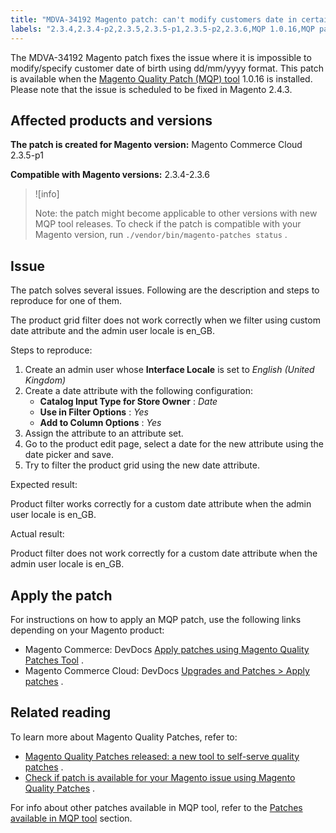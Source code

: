 ```yaml
---
title: "MDVA-34192 Magento patch: can't modify customers date in certain format"
labels: "2.3.4,2.3.4-p2,2.3.5,2.3.5-p1,2.3.5-p2,2.3.6,MQP 1.0.16,MQP patches,Magento Commerce,Magento Commerce Cloud,Magento Quality Patches,date of birth,support tools"
---
```


The MDVA-34192 Magento patch fixes the issue where it is impossible to modify/specify customer date of birth using dd/mm/yyyy format. This patch is available when the [Magento Quality Patch (MQP) tool](https://support.magento.com/hc/en-us/articles/360047139492) 1.0.16 is installed. Please note that the issue is scheduled to be fixed in Magento 2.4.3.

## Affected products and versions

 **The patch is created for Magento version:** Magento Commerce Cloud 2.3.5-p1

 **Compatible with Magento versions:** 2.3.4-2.3.6

>![info]
>
>Note: the patch might become applicable to other versions with new MQP tool releases. To check if the patch is compatible with your Magento version, run `./vendor/bin/magento-patches status` .

## Issue

The patch solves several issues. Following are the description and steps to reproduce for one of them.

The product grid filter does not work correctly when we filter using custom date attribute and the admin user locale is en\_GB.

 <span class="wysiwyg-underline">Steps to reproduce:</span> 

1. Create an admin user whose **Interface Locale** is set to *English (United Kingdom)* 
1. Create a date attribute with the following configuration:
    * **Catalog Input Type for Store Owner** : *Date* 
    * **Use in Filter Options** : *Yes* 
    * **Add to Column Options** : *Yes* 
1. Assign the attribute to an attribute set.
1. Go to the product edit page, select a date for the new attribute using the date picker and save.
1. Try to filter the product grid using the new date attribute.

 <span class="wysiwyg-underline">Expected result:</span> 

Product filter works correctly for a custom date attribute when the admin user locale is en\_GB.

 <span class="wysiwyg-underline">Actual result:</span> 

Product filter does not work correctly for a custom date attribute when the admin user locale is en\_GB.

## Apply the patch

For instructions on how to apply an MQP patch, use the following links depending on your Magento product:

* Magento Commerce: DevDocs [Apply patches using Magento Quality Patches Tool](https://devdocs.magento.com/guides/v2.4/comp-mgr/patching/mqp.html) .
* Magento Commerce Cloud: DevDocs [Upgrades and Patches > Apply patches](https://devdocs.magento.com/cloud/project/project-patch.html) .

## Related reading

To learn more about Magento Quality Patches, refer to:

* [Magento Quality Patches released: a new tool to self-serve quality patches](https://support.magento.com/hc/en-us/articles/360047139492) .
* [Check if patch is available for your Magento issue using Magento Quality Patches](https://support.magento.com/hc/en-us/articles/360047125252) .

For info about other patches available in MQP tool, refer to the [Patches available in MQP tool](https://support.magento.com/hc/en-us/sections/360010506631-Patches-available-in-MQP-tool-) section.